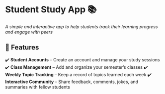 # Student Study App 📚  
*A simple and interactive app to help students track their learning progress and engage with peers*  

## 🚀 Features  
✔️ **Student Accounts** – Create an account and manage your study sessions 
✔️ **Class Management** – Add and organize your semester’s classes
✔️ **Weekly Topic Tracking** – Keep a record of topics learned each week 
✔️ **Interactive Community** – Share feedback, comments, jokes, and summaries with fellow students
